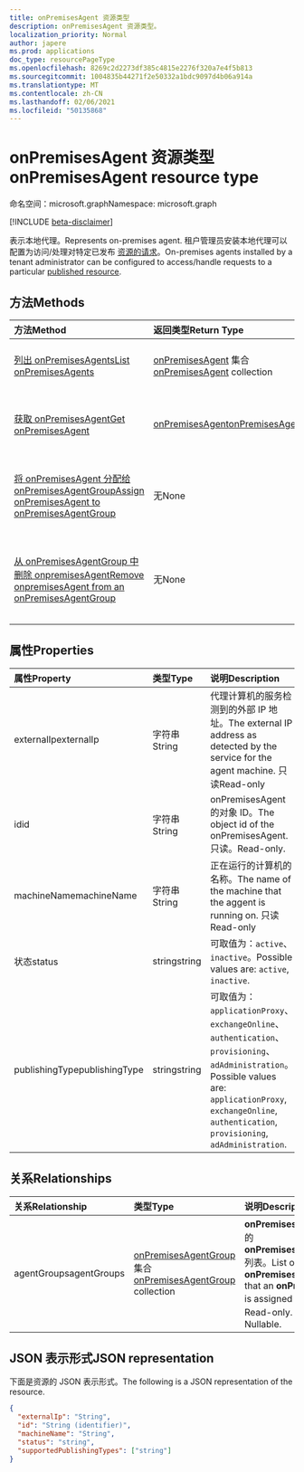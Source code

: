 ```yaml
---
title: onPremisesAgent 资源类型
description: onPremisesAgent 资源类型。
localization_priority: Normal
author: japere
ms.prod: applications
doc_type: resourcePageType
ms.openlocfilehash: 8269c2d2273df385c4815e2276f320a7e4f5b813
ms.sourcegitcommit: 1004835b44271f2e50332a1bdc9097d4b06a914a
ms.translationtype: MT
ms.contentlocale: zh-CN
ms.lasthandoff: 02/06/2021
ms.locfileid: "50135868"
---
```

# <a name="onpremisesagent-resource-type"></a><span data-ttu-id="99195-103">onPremisesAgent 资源类型</span><span class="sxs-lookup"><span data-stu-id="99195-103">onPremisesAgent resource type</span></span>

<span data-ttu-id="99195-104">命名空间：microsoft.graph</span><span class="sxs-lookup"><span data-stu-id="99195-104">Namespace: microsoft.graph</span></span>

[!INCLUDE [beta-disclaimer](../../includes/beta-disclaimer.md)]

<span data-ttu-id="99195-105">表示本地代理。</span><span class="sxs-lookup"><span data-stu-id="99195-105">Represents on-premises agent.</span></span> <span data-ttu-id="99195-106">租户管理员安装本地代理可以配置为访问/处理对特定已发布 [资源的请求](publishedresource.md)。</span><span class="sxs-lookup"><span data-stu-id="99195-106">On-premises agents installed by a tenant administrator can be configured to access/handle requests to a particular [published resource](publishedresource.md).</span></span>

## <a name="methods"></a><span data-ttu-id="99195-107">方法</span><span class="sxs-lookup"><span data-stu-id="99195-107">Methods</span></span>

| <span data-ttu-id="99195-108">方法</span><span class="sxs-lookup"><span data-stu-id="99195-108">Method</span></span>       | <span data-ttu-id="99195-109">返回类型</span><span class="sxs-lookup"><span data-stu-id="99195-109">Return Type</span></span> | <span data-ttu-id="99195-110">说明</span><span class="sxs-lookup"><span data-stu-id="99195-110">Description</span></span> |
|:-------------|:------------|:------------|
| [<span data-ttu-id="99195-111">列出 onPremisesAgents</span><span class="sxs-lookup"><span data-stu-id="99195-111">List onPremisesAgents</span></span>](../api/onpremisesagent-list.md) | <span data-ttu-id="99195-112">[onPremisesAgent](onpremisesagent.md) 集合</span><span class="sxs-lookup"><span data-stu-id="99195-112">[onPremisesAgent](onpremisesagent.md) collection</span></span> | <span data-ttu-id="99195-113">获取 **onPremisesAgents** 对象集合。</span><span class="sxs-lookup"><span data-stu-id="99195-113">Get an **onPremisesAgents** object collection.</span></span> |
| [<span data-ttu-id="99195-114">获取 onPremisesAgent</span><span class="sxs-lookup"><span data-stu-id="99195-114">Get onPremisesAgent</span></span>](../api/onpremisesagent-get.md) | [<span data-ttu-id="99195-115">onPremisesAgent</span><span class="sxs-lookup"><span data-stu-id="99195-115">onPremisesAgent</span></span>](onpremisesagent.md) | <span data-ttu-id="99195-116">读取 **onPremisesAgent** 对象的属性和关系。</span><span class="sxs-lookup"><span data-stu-id="99195-116">Read the properties and relationships of an **onPremisesAgent** object.</span></span> |
| [<span data-ttu-id="99195-117">将 onPremisesAgent 分配给 onPremisesAgentGroup</span><span class="sxs-lookup"><span data-stu-id="99195-117">Assign onPremisesAgent to onPremisesAgentGroup</span></span>](../api/onpremisesagent-post-agentgroups.md) | <span data-ttu-id="99195-118">无</span><span class="sxs-lookup"><span data-stu-id="99195-118">None</span></span> | <span data-ttu-id="99195-119">将 **onPremisesAgent** 分配给 **onPremisesAgentGroup**。</span><span class="sxs-lookup"><span data-stu-id="99195-119">Assign an **onPremisesAgent** to an **onPremisesAgentGroup**.</span></span>|
| [<span data-ttu-id="99195-120">从 onPremisesAgentGroup 中删除 onpremisesAgent</span><span class="sxs-lookup"><span data-stu-id="99195-120">Remove onpremisesAgent from an onPremisesAgentGroup</span></span>](../api/onpremisesagent-delete-agentgroups.md) | <span data-ttu-id="99195-121">无</span><span class="sxs-lookup"><span data-stu-id="99195-121">None</span></span> | <span data-ttu-id="99195-122">从 **onPremisesAgentGroup** 中删除 **onPremisesAgent**。</span><span class="sxs-lookup"><span data-stu-id="99195-122">Remove an **onPremisesAgent** from an **onPremisesAgentGroup**.</span></span> |

## <a name="properties"></a><span data-ttu-id="99195-123">属性</span><span class="sxs-lookup"><span data-stu-id="99195-123">Properties</span></span>

| <span data-ttu-id="99195-124">属性</span><span class="sxs-lookup"><span data-stu-id="99195-124">Property</span></span>     | <span data-ttu-id="99195-125">类型</span><span class="sxs-lookup"><span data-stu-id="99195-125">Type</span></span>        | <span data-ttu-id="99195-126">说明</span><span class="sxs-lookup"><span data-stu-id="99195-126">Description</span></span> |
|:-------------|:------------|:------------|
|<span data-ttu-id="99195-127">externalIp</span><span class="sxs-lookup"><span data-stu-id="99195-127">externalIp</span></span>|<span data-ttu-id="99195-128">字符串</span><span class="sxs-lookup"><span data-stu-id="99195-128">String</span></span>|<span data-ttu-id="99195-129">代理计算机的服务检测到的外部 IP 地址。</span><span class="sxs-lookup"><span data-stu-id="99195-129">The external IP address as detected by the service for the agent machine.</span></span> <span data-ttu-id="99195-130">只读</span><span class="sxs-lookup"><span data-stu-id="99195-130">Read-only</span></span>|
|<span data-ttu-id="99195-131">id</span><span class="sxs-lookup"><span data-stu-id="99195-131">id</span></span>|<span data-ttu-id="99195-132">字符串</span><span class="sxs-lookup"><span data-stu-id="99195-132">String</span></span>| <span data-ttu-id="99195-133">onPremisesAgent 的对象 ID。</span><span class="sxs-lookup"><span data-stu-id="99195-133">The object id of the onPremisesAgent.</span></span> <span data-ttu-id="99195-134">只读。</span><span class="sxs-lookup"><span data-stu-id="99195-134">Read-only.</span></span>|
|<span data-ttu-id="99195-135">machineName</span><span class="sxs-lookup"><span data-stu-id="99195-135">machineName</span></span>|<span data-ttu-id="99195-136">字符串</span><span class="sxs-lookup"><span data-stu-id="99195-136">String</span></span>|<span data-ttu-id="99195-137">正在运行的计算机的名称。</span><span class="sxs-lookup"><span data-stu-id="99195-137">The name of the machine that the aggent is running on.</span></span> <span data-ttu-id="99195-138">只读</span><span class="sxs-lookup"><span data-stu-id="99195-138">Read-only</span></span>|
|<span data-ttu-id="99195-139">状态</span><span class="sxs-lookup"><span data-stu-id="99195-139">status</span></span>|<span data-ttu-id="99195-140">string</span><span class="sxs-lookup"><span data-stu-id="99195-140">string</span></span>| <span data-ttu-id="99195-141">可取值为：`active`、`inactive`。</span><span class="sxs-lookup"><span data-stu-id="99195-141">Possible values are: `active`, `inactive`.</span></span>|
|<span data-ttu-id="99195-142">publishingType</span><span class="sxs-lookup"><span data-stu-id="99195-142">publishingType</span></span>|<span data-ttu-id="99195-143">string</span><span class="sxs-lookup"><span data-stu-id="99195-143">string</span></span>| <span data-ttu-id="99195-144">可取值为：`applicationProxy`、`exchangeOnline`、`authentication`、`provisioning`、`adAdministration`。</span><span class="sxs-lookup"><span data-stu-id="99195-144">Possible values are: `applicationProxy`, `exchangeOnline`, `authentication`, `provisioning`, `adAdministration`.</span></span>|

## <a name="relationships"></a><span data-ttu-id="99195-145">关系</span><span class="sxs-lookup"><span data-stu-id="99195-145">Relationships</span></span>

| <span data-ttu-id="99195-146">关系</span><span class="sxs-lookup"><span data-stu-id="99195-146">Relationship</span></span> | <span data-ttu-id="99195-147">类型</span><span class="sxs-lookup"><span data-stu-id="99195-147">Type</span></span>        | <span data-ttu-id="99195-148">说明</span><span class="sxs-lookup"><span data-stu-id="99195-148">Description</span></span> |
|:-------------|:------------|:------------|
|<span data-ttu-id="99195-149">agentGroups</span><span class="sxs-lookup"><span data-stu-id="99195-149">agentGroups</span></span>|<span data-ttu-id="99195-150">[onPremisesAgentGroup](onpremisesagentgroup.md) 集合</span><span class="sxs-lookup"><span data-stu-id="99195-150">[onPremisesAgentGroup](onpremisesagentgroup.md) collection</span></span>| <span data-ttu-id="99195-151">**onPremisesAgent 分配到** 的 **onPremisesAgentGroups** 列表。</span><span class="sxs-lookup"><span data-stu-id="99195-151">List of **onPremisesAgentGroups** that an **onPremisesAgent** is assigned to.</span></span> <span data-ttu-id="99195-152">只读。</span><span class="sxs-lookup"><span data-stu-id="99195-152">Read-only.</span></span> <span data-ttu-id="99195-153">可为 Null。</span><span class="sxs-lookup"><span data-stu-id="99195-153">Nullable.</span></span>|

## <a name="json-representation"></a><span data-ttu-id="99195-154">JSON 表示形式</span><span class="sxs-lookup"><span data-stu-id="99195-154">JSON representation</span></span>

<span data-ttu-id="99195-155">下面是资源的 JSON 表示形式。</span><span class="sxs-lookup"><span data-stu-id="99195-155">The following is a JSON representation of the resource.</span></span>

<!-- {
  "blockType": "resource",
  "optionalProperties": [

  ],
  "@odata.type": "microsoft.graph.onPremisesAgent",
  "baseType": "",
  "keyProperty": "id"
}-->

```json
{
  "externalIp": "String",
  "id": "String (identifier)",
  "machineName": "String",
  "status": "string",
  "supportedPublishingTypes": ["string"]
}
```

<!-- uuid: 16cd6b66-4b1a-43a1-adaf-3a886856ed98
2019-02-04 14:57:30 UTC -->
<!-- {
  "type": "#page.annotation",
  "description": "onPremisesAgent resource",
  "keywords": "",
  "section": "documentation",
  "tocPath": ""
}-->



